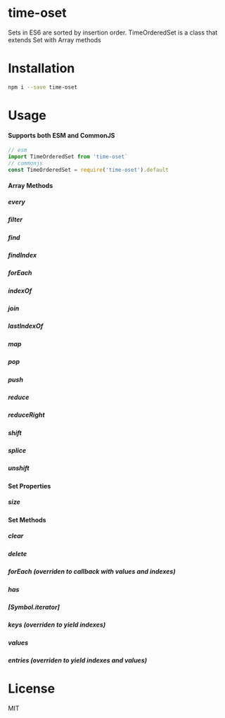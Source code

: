 # time-oset

Sets in ES6 are sorted by insertion order. TimeOrderedSet is a class that extends Set with Array methods

# Installation

```sh
npm i --save time-oset
```

# Usage

#### Supports both ESM and CommonJS

```js
// esm
import TimeOrderedSet from 'time-oset`
// commonjs
const TimeOrderedSet = require('time-oset').default
```

#### Array Methods

##### every

##### filter

##### find

##### findIndex

##### forEach

##### indexOf

##### join

##### lastIndexOf

##### map

##### pop

##### push

##### reduce

##### reduceRight

##### shift

##### splice

##### unshift

#### Set Properties

##### size

#### Set Methods

##### clear

##### delete

##### forEach (overriden to callback with values and indexes)

##### has

##### [Symbol.iterator]

##### keys (overriden to yield indexes)

##### values

##### entries (overriden to yield indexes and values)

# License

MIT
